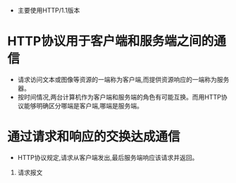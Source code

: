 * 主要使用HTTP/1.1版本
# HTTP协议用于客户端和服务端之间的通信
* 请求访问文本或图像等资源的一端称为客户端,而提供资源响应的一端称为服务器。
* 按时间情况,两台计算机作为客户端和服务端的角色有可能互换。而用HTTP协议能够明确区分哪端是客户端,哪端是服务端。
# 通过请求和响应的交换达成通信
* HTTP协议规定,请求从客户端发出,最后服务端响应该请求并返回。
1. 请求报文

